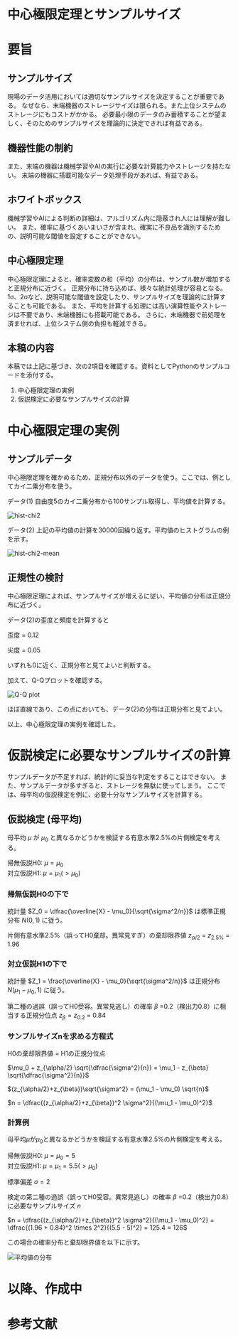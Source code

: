 # 中心極限定理とサンプルサイズ

# 要旨

## サンプルサイズ

現場のデータ活用においては適切なサンプルサイズを決定することが重要である。
なぜなら、末端機器のストレージサイズは限られる。また上位システムのストレージにもコストがかかる。
必要最小限のデータのみ蓄積することが望ましく、そのためのサンプルサイズを理論的に決定できれば有益である。

## 機器性能の制約

また、末端の機器は機械学習やAIの実行に必要な計算能力やストレージを持たない。
末端の機器に搭載可能なデータ処理手段があれば、有益である。

## ホワイトボックス

機械学習やAIによる判断の詳細は、アルゴリズム内に隠蔽され人には理解が難しい。
また、確率に基づくあいまいさが含まれ、確実に不良品を識別するための、説明可能な閾値を設定することができない。

## 中心極限定理

中心極限定理によると、確率変数の和（平均）の分布は、サンプル数が増加すると正規分布に近づく。
正規分布に持ち込めば、様々な統計処理が容易となる。
1σ、2σなど、説明可能な閾値を設定したり、サンプルサイズを理論的に計算することも可能である。
また、平均を計算する処理には高い演算性能やストレージは不要であり、末端機器にも搭載可能である。
さらに、末端機器で前処理を済ませれば、上位システム側の負担も軽減できる。

## 本稿の内容

本稿では上記に基づき、次の2項目を確認する。資料としてPythonのサンプルコードを添付する。

1. 中心極限定理の実例
2. 仮説検定に必要なサンプルサイズの計算

# 中心極限定理の実例

## サンプルデータ

中心極限定理を確かめるため、正規分布以外のデータを使う。ここでは、例としてカイ二乗分布を使う。

データ(1) 自由度5のカイ二乗分布から100サンプル取得し、平均値を計算する。

![hist-chi2](./central%20limit%20theorem%20and%20sample%20size%20data/hist-chi2.png)

データ(2) 上記の平均値の計算を30000回繰り返す。平均値のヒストグラムの例を示す。

![hist-chi2-mean](./central%20limit%20theorem%20and%20sample%20size%20data/hist-chi2-mean.png)

## 正規性の検討

中心極限定理によれば、サンプルサイズが増えるに従い、平均値の分布は正規分布に近づく。

データ(2)の歪度と頻度を計算すると

歪度 = 0.12

尖度 = 0.05

いずれも0に近く、正規分布と見てよいと判断する。

加えて、Q-Qプロットを確認する。

![Q-Q plot](./central%20limit%20theorem%20and%20sample%20size%20data/Q-Q%20plot.png)

ほぼ直線であり、この点においても、データ(2)の分布は正規分布と見てよい。

以上、中心極限定理の実例を確認した。

# 仮説検定に必要なサンプルサイズの計算

サンプルデータが不足すれば、統計的に妥当な判定をすることはできない。
また、サンプルデータが多すぎると、ストレージを無駄に使ってしまう。
ここでは、母平均の仮説検定を例に、必要十分なサンプルサイズを計算する。

## 仮説検定 (母平均)

母平均 $\mu$ が $\mu_0$ と異なるかどうかを検証する有意水準2.5%の片側検定を考える。

帰無仮説H0: $\mu = \mu_0$  
対立仮説H1: $\mu = \mu_1 (> \mu_0)$

### 帰無仮説H0の下で

統計量 $Z_0 = \dfrac{\overline{X} - \mu_0}{\sqrt{\sigma^2/n}}$ は標準正規分布 $N(0, 1)$ に従う。

片側有意水準2.5%（誤ってH0棄却。異常見すぎ）の棄却限界値 $z_{\alpha/2}$ = $z_{2.5\% }$ = 1.96

### 対立仮説H1の下で

統計量 $Z_1 = \frac{\overline{X} - \mu_0}{\sqrt{\sigma^2/n}}$ は正規分布 $N(\mu_1 - \mu_0, 1)$ に従う。

第二種の過誤（誤ってH0受容。異常見逃し）の確率 $\beta$ =0.2（検出力0.8）に相当する正規分位点 $z_{\beta} = z_{0.2}$ = 0.84


### サンプルサイズnを求める方程式

H0の棄却限界値 = H1の正規分位点

$\mu_0 + z_{\alpha/2} \sqrt{\dfrac{\sigma^2}{n}} = \mu_1 - z_{\beta} \sqrt{\dfrac{\sigma^2}{n}}$

$(z_{\alpha/2}+z_{\beta})\sqrt{\sigma^2} = (\mu_1 - \mu_0) \sqrt{n}$

$n = \dfrac{(z_{\alpha/2}+z_{\beta})^2 \sigma^2}{(\mu_1 - \mu_0)^2}$

### 計算例

母平均$\mu$が$\mu_0$と異なるかどうかを検証する有意水準2.5%の片側検定を考える。

帰無仮説H0: $\mu = \mu_0 = 5$  
対立仮説H1: $\mu = \mu_1 = 5.5(> \mu_0)$

標準偏差 $\sigma = 2$

検定の第二種の過誤（誤ってH0受容。異常見逃し）の確率 $\beta$ =0.2（検出力0.8）に必要なサンプルサイズ $n$

$n = \dfrac{(z_{\alpha/2}+z_{\beta})^2 \sigma^2}{(\mu_1 - \mu_0)^2} = \dfrac{(1.96 + 0.84)^2 \times 2^2}{(5.5 - 5)^2} = 125.4 = 126$

この場合の確率分布と棄却限界値を以下に示す。

![平均値の分布](./central%20limit%20theorem%20and%20sample%20size%20data/mean_prob_dist_01.png)


# 以降、作成中


# 参考文献
